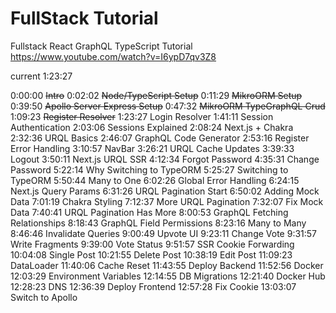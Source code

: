# FullStack Tutorial

Fullstack React GraphQL TypeScript Tutorial
https://www.youtube.com/watch?v=I6ypD7qv3Z8

current 1:23:27

0:00:00 ~~Intro~~
0:02:02 ~~Node/TypeScript Setup~~
0:11:29 ~~MikroORM Setup~~
0:39:50 ~~Apollo Server Express Setup~~
0:47:32 ~~MikroORM TypeGraphQL Crud~~
1:09:23 ~~Register Resolver~~
1:23:27 Login Resolver
1:41:11 Session Authentication
2:03:06 Sessions Explained
2:08:24 Next.js + Chakra
2:32:36 URQL Basics
2:46:07 GraphQL Code Generator
2:53:16 Register Error Handling
3:10:57 NavBar
3:26:21 URQL Cache Updates
3:39:33 Logout
3:50:11 Next.js URQL SSR
4:12:34 Forgot Password
4:35:31 Change Password
5:22:14 Why Switching to TypeORM
5:25:27 Switching to TypeORM
5:50:44 Many to One
6:02:26 Global Error Handling
6:24:15 Next.js Query Params
6:31:26 URQL Pagination Start
6:50:02  Adding Mock Data
7:01:19 Chakra Styling
7:12:37 More URQL Pagination
7:32:07 Fix Mock Data
7:40:41 URQL Pagination Has More
8:00:53 GraphQL Fetching Relationships
8:18:43 GraphQL Field Permissions
8:23:16 Many to Many
8:46:46 Invalidate Queries
9:00:49 Upvote UI
9:23:11 Change Vote
9:31:57 Write Fragments
9:39:00 Vote Status
9:51:57 SSR Cookie Forwarding
10:04:08 Single Post
10:21:55 Delete Post
10:38:19 Edit Post
11:09:23 DataLoader
11:40:06 Cache Reset
11:43:55 Deploy Backend
11:52:56 Docker
12:03:29 Environment Variables
12:14:55 DB Migrations
12:21:40 Docker Hub
12:28:23 DNS
12:36:39 Deploy Frontend
12:57:28 Fix Cookie
13:03:07 Switch to Apollo